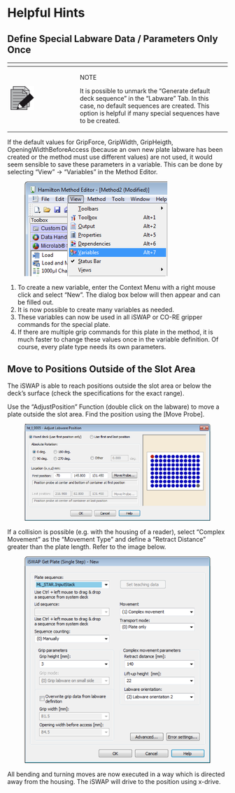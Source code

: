 # Helpful Hints

## Define Special Labware Data / Parameters Only Once

<table data-header-hidden><thead><tr><th width="145"></th><th></th></tr></thead><tbody><tr><td><img src="../../../.gitbook/assets/image (10) (1) (1) (1) (1) (1).png" alt="" data-size="original"></td><td><p>NOTE</p><p>It is possible to unmark the “Generate default deck sequence” in the “Labware” Tab. In this case, no default sequences are created. This option is helpful if many special sequences have to be created.</p></td></tr></tbody></table>

If the default values for GripForce, GripWidth, GripHeigth, OpeningWidthBeforeAccess (because an own new plate labware has been created or the method must use different values) are not used, it would seem sensible to save these parameters in a variable. This can be done by selecting “View” -> “Variables” in the Method Editor.

<figure><img src="../../../.gitbook/assets/image (105) (1).png" alt=""><figcaption></figcaption></figure>

1. To create a new variable, enter the Context Menu with a right mouse click and select “New”. The dialog box below will then appear and can be filled out.&#x20;
2. It is now possible to create many variables as needed.&#x20;
3. These variables can now be used in all iSWAP or CO-RE gripper commands for the special plate.&#x20;
4. If there are multiple grip commands for this plate in the method, it is much faster to change these values once in the variable definition. Of course, every plate type needs its own parameters.

## Move to Positions Outside of the Slot Area

The iSWAP is able to reach positions outside the slot area or below the deck’s surface (check the specifications for the exact range).&#x20;

Use the “AdjustPosition” Function (double click on the labware) to move a plate outside the slot area. Find the position using the \[Move Probe].&#x20;

<figure><img src="../../../.gitbook/assets/image (106) (1).png" alt=""><figcaption></figcaption></figure>

If a collision is possible (e.g. with the housing of a reader), select “Complex Movement” as the “Movement Type” and define a “Retract Distance” greater than the plate length. Refer to the image below.

<figure><img src="../../../.gitbook/assets/image (107) (1).png" alt=""><figcaption></figcaption></figure>

All bending and turning moves are now executed in a way which is directed away from the housing. The iSWAP will drive to the position using x-drive.
